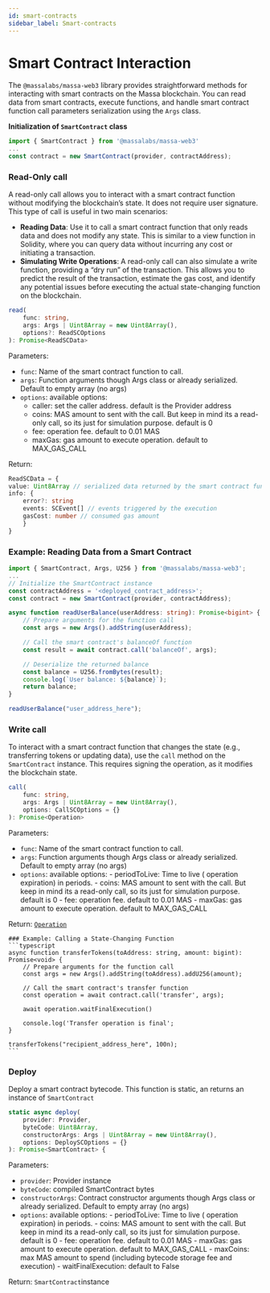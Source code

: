 ```yaml
---
id: smart-contracts
sidebar_label: Smart-contracts
---
```


# Smart Contract Interaction
The `@massalabs/massa-web3` library provides straightforward methods for interacting with smart contracts on the Massa blockchain. You can read data from smart contracts, execute functions, and handle smart contract function call parameters serialization using the `Args` class.

**Initialization of `SmartContract` class**

```typescript
import { SmartContract } from '@massalabs/massa-web3'
...
const contract = new SmartContract(provider, contractAddress);
```

### Read-Only call

A read-only call allows you to interact with a smart contract function without modifying the blockchain’s state. It does not require user signature. This type of call is useful in two main scenarios:
 - **Reading Data**: Use it to call a smart contract function that only reads data and does not modify any state. This is similar to a view function in Solidity, where you can query data without incurring any cost or initiating a transaction.
 - **Simulating Write Operations**: A read-only call can also simulate a write function, providing a “dry run” of the transaction. This allows you to predict the result of the transaction, estimate the gas cost, and identify any potential issues before executing the actual state-changing function on the blockchain.

```typescript
read(
    func: string,
    args: Args | Uint8Array = new Uint8Array(),
    options?: ReadSCOptions
): Promise<ReadSCData>
```

Parameters:
   - `func`: Name of the smart contract function to call.
   - `args`: Function arguments though Args class or already serialized. Default to empty array (no args)
   - `options`: available options:
     - caller: set the caller address. default is the Provider address
     - coins: MAS amount to sent with the call. But keep in mind its a read-only call, so its just for simulation purpose. default is 0
     - fee: operation fee. default to 0.01 MAS
     - maxGas: gas amount to execute operation. default to MAX_GAS_CALL
   
   Return:
```typescript
ReadSCData = {
value: Uint8Array // serialized data returned by the smart contract function
info: {
    error?: string
    events: SCEvent[] // events triggered by the execution
    gasCost: number // consumed gas amount
    }
}
```

###  Example: Reading Data from a Smart Contract

```typescript
import { SmartContract, Args, U256 } from '@massalabs/massa-web3';
...
// Initialize the SmartContract instance
const contractAddress = '<deployed_contract_address>';
const contract = new SmartContract(provider, contractAddress);

async function readUserBalance(userAddress: string): Promise<bigint> {
    // Prepare arguments for the function call
    const args = new Args().addString(userAddress);

    // Call the smart contract's balanceOf function
    const result = await contract.call('balanceOf', args);

    // Deserialize the returned balance
    const balance = U256.fromBytes(result);
    console.log(`User balance: ${balance}`);
    return balance;
}

readUserBalance("user_address_here");
```

### Write call

To interact with a smart contract function that changes the state (e.g., transferring tokens or updating data), use the `call` method on the `SmartContract` instance. This requires signing the operation, as it modifies the blockchain state.

```typescript
call(
    func: string,
    args: Args | Uint8Array = new Uint8Array(),
    options: CallSCOptions = {}
): Promise<Operation>
```

Parameters:
   - `func`: Name of the smart contract function to call.
   - `args`: Function arguments though Args class or already serialized. Default to empty array (no args)
   - `options`: available options:
    - periodToLive: Time to live ( operation expiration) in periods.
    - coins: MAS amount to sent with the call. But keep in mind its a read-only call, so its just for simulation purpose. default is 0
    - fee: operation fee. default to 0.01 MAS
    - maxGas: gas amount to execute operation. default to MAX_GAS_CALL

   Return:
   [`Operation`](./operation.md)

    ### Example: Calling a State-Changing Function
    ```typescript
    async function transferTokens(toAddress: string, amount: bigint): Promise<void> {
        // Prepare arguments for the function call
        const args = new Args().addString(toAddress).addU256(amount);

        // Call the smart contract's transfer function
        const operation = await contract.call('transfer', args);

        await operation.waitFinalExecution()

        console.log('Transfer operation is final';
    }

    transferTokens("recipient_address_here", 100n);
    ```

### Deploy

Deploy a smart contract bytecode. This function is static, an returns an instance of `SmartContract`

```typescript
static async deploy(
    provider: Provider,
    byteCode: Uint8Array,
    constructorArgs: Args | Uint8Array = new Uint8Array(),
    options: DeploySCOptions = {}
): Promise<SmartContract> {
```

Parameters:
   - `provider`: Provider instance
   - `byteCode`: compiled SmartContract bytes
   -  `constructorArgs`: Contract constructor arguments though Args class or already serialized. Default to empty array (no args)
   - `options`: available options:
    - periodToLive: Time to live ( operation expiration) in periods.
    - coins: MAS amount to sent with the call. But keep in mind its a read-only call, so its just for simulation purpose. default is 0
    - fee: operation fee. default to 0.01 MAS
    - maxGas: gas amount to execute operation. default to MAX_GAS_CALL
    - maxCoins: max MAS amount to spend (including bytecode storage fee and execution)
    - waitFinalExecution: default to False

   Return:
   `SmartContract`instance

